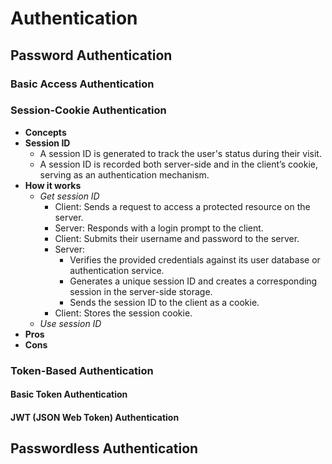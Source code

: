 # Authentication

## Password Authentication
### Basic Access Authentication
### Session-Cookie Authentication
- **Concepts**
- **Session ID**
   - A session ID is generated to track the user's status during their visit.
   - A session ID is recorded both server-side and in the client’s cookie, serving as an authentication mechanism.
- **How it works**
   - *Get session ID*
      - Client: Sends a request to access a protected resource on the server.
      - Server: Responds with a login prompt to the client.
      - Client: Submits their username and password to the server.
      - Server:
         - Verifies the provided credentials against its user database or authentication service.
         - Generates a unique session ID and creates a corresponding session in the server-side storage.
         - Sends the session ID to the client as a cookie.
      - Client: Stores the session cookie.
   - *Use session ID*
- **Pros**
- **Cons**
### Token-Based Authentication
#### Basic Token Authentication
#### JWT (JSON Web Token) Authentication 
## Passwordless Authentication
